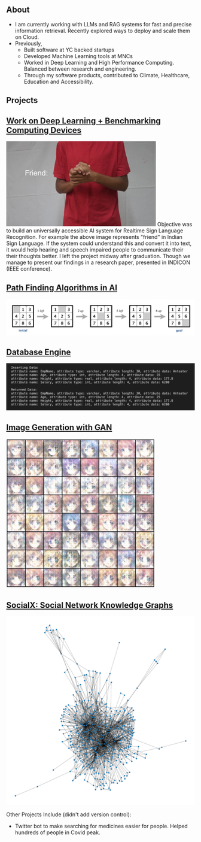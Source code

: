 ## About

* I am currently working with LLMs and RAG systems for fast and precise information retrieval. Recently explored ways to deploy and scale them on Cloud.
* Previously,
  * Built software at YC backed startups
  * Developed Machine Learning tools at MNCs
  * Worked in Deep Learning and High Performance Computing. Balanced between research and engineering.
  * Through my software products, contributed to Climate, Healthcare, Education and Accessibility.
<!--
* Love building tech, especially Software and AI Systems that contribute positively to society. Such as in Climate, Healthcare, Accessibility, Education etc.
* Master's in Computer Science from Santa Clara University, California, US.
* Interests:
  * High Performance Computing (Quantum, Parallel and Distributed Computing)
  * AI (Vision and Language Models)
-->

## Projects

## [Work on Deep Learning + Benchmarking Computing Devices](https://ieeexplore.ieee.org/document/9691542)
<img src="assets/sign-language-friend.JPG" width="400">
Objective was to build an universally accessible AI system for Realtime Sign Language Recognition. For example the above image represents "friend" in Indian Sign Language. If the system could understand this and convert it into text, it would help hearing and speech impaired people to communicate their their thoughts better. I left the project midway after graduation. Though we manage to present our findings in a research paper, presented in INDICON (IEEE conference).


## [Path Finding Algorithms in AI](https://github.com/eshaanrathi2/Futurama)
![assets/n-puzzle.png](assets/n-puzzle.png)


## [Database Engine](https://github.com/eshaanrathi2/Fusion-DB)
![assets/fusion-db.png](assets/fusion-db.png)


## [Image Generation with GAN](https://github.com/eshaanrathi2/Generative-AI-Anime)
<!-- ![assets/gan-1.png](assets/gan-1.png)-->
<img src="assets/gan-1.png" width="400">
<!-- <img src="assets/gan-1.png" width="200"> -->


## [SocialX: Social Network Knowledge Graphs](https://github.com/eshaanrathi2/SocialX)
<!-- ![assets/celegans.png](assets/celegans.png) -->
<img src="assets/celegans.png" width="600">

Other Projects Include (didn't add version control):
- Twitter bot to make searching for medicines easier for people. Helped hundreds of people in Covid peak.

<!-- <img src="assets/n-puzzle.png" width="200"> -->

<!--
**eshaanrathi2/eshaanrathi2** is a ✨ _special_ ✨ repository because its `README.md` (this file) appears on your GitHub profile.

Here are some ideas to get you started:

- 🔭 I’m currently working on ...
- 🌱 I’m currently learning ...
- 👯 I’m looking to collaborate on ...
- 🤔 I’m looking for help with ...
- 💬 Ask me about ...
- 📫 How to reach me: ...
- 😄 Pronouns: ...
- ⚡ Fun fact: ...
-->
